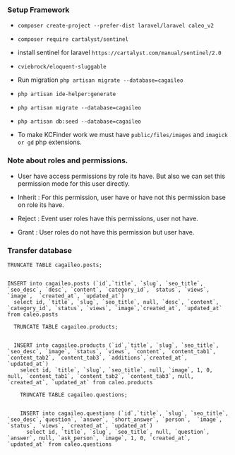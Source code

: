 ### Setup Framework 

* `composer create-project --prefer-dist laravel/laravel caleo_v2`

* `composer require cartalyst/sentinel`

* install sentinel for laravel `https://cartalyst.com/manual/sentinel/2.0`

* `cviebrock/eloquent-sluggable`

* Run migration `php artisan migrate --database=cagaileo`

* `php artisan ide-helper:generate`

* `php artisan migrate --database=cagaileo`

* `php artisan db:seed --database=cagaileo`

* To make KCFinder work we must have `public/files/images` and `imagick or gd` php extensions.

### Note about roles and permissions.

* User have access permissions by role its have. But also we can set this permission mode for this user directly.

 - Inherit : For this permission, user have or have not this permission base on role its have.
 
 - Reject : Event user roles have this permissions, user not have.
 
 - Grant : User roles do not have this permission but user have.
 
### Transfer database

```$xslt
TRUNCATE TABLE cagaileo.posts;


INSERT into cagaileo.posts (`id`,`title`, `slug`, `seo_title`, `seo_desc`, `desc`, `content`, `category_id`, `status`, `views`, `image`,  `created_at`, `updated_at`)
  select id, `title`, `slug`, `seo_title`, null, `desc`, `content`, `category_id`, `status`, `views`, `image`,`created_at`, `updated_at` from caleo.posts
  
  TRUNCATE TABLE cagaileo.products;
  
  
  INSERT into cagaileo.products (`id`,`title`, `slug`, `seo_title`, `seo_desc`, `image`, `status`, `views`, `content`, `content_tab1`, `content_tab2`, `content_tab3`, `additions`,`created_at`, `updated_at`)
    select id, `title`, `slug`, `seo_title`, null, `image`, 1, 0, null, `content_tab1`, `content_tab2`, `content_tab3`, null, `created_at`, `updated_at` from caleo.products
    
    TRUNCATE TABLE cagaileo.questions;
    
    
    INSERT into cagaileo.questions (`id`,`title`, `slug`, `seo_title`, `seo_desc`,`question`, `answer`, `short_answer`, `person`,  `image`, `status`, `views`, `created_at`, `updated_at`)
      select id, `title`, `slug`, `seo_title`, null, `question`, `answer`, null, `ask_person`, `image`, 1, 0, `created_at`, `updated_at` from caleo.questions
``` 
 